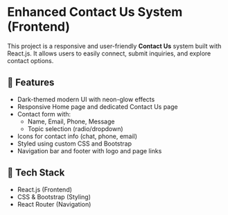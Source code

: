 # Enhanced Contact Us System (Frontend)

This project is a responsive and user-friendly **Contact Us** system built with React.js. It allows users to easily connect, submit inquiries, and explore contact options.

## 🔧 Features

- Dark-themed modern UI with neon-glow effects
- Responsive Home page and dedicated Contact Us page
- Contact form with:
  - Name, Email, Phone, Message
  - Topic selection (radio/dropdown)
- Icons for contact info (chat, phone, email)
- Styled using custom CSS and Bootstrap
- Navigation bar and footer with logo and page links

## 🚀 Tech Stack

- React.js (Frontend)
- CSS & Bootstrap (Styling)
- React Router (Navigation)


